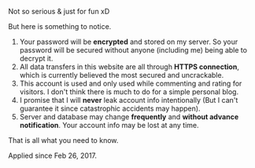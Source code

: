 Not so serious & just for fun xD

But here is something to notice.
1. Your password will be **encrypted** and stored on my server. So your password will be secured without anyone (including me) being able to decrypt it.
2. All data transfers in this website are all through **HTTPS connection**, which is currently believed the most secured and uncrackable.
3. This account is used and only used while commenting and rating for visitors. I don't think there is much to do for a simple personal blog.
4. I promise that I will **never** leak account info intentionally (But I can't guarantee it since catastrophic accidents may happen).
5. Server and database may change **frequently** and **without advance notification**. Your account info may be lost at any time.

That is all what you need to know.

Applied since Feb 26, 2017.